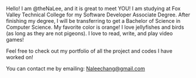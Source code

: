 Hello! I am @theNaLee, and it is great to meet YOU! 
I am studying at Fox Valley Technical College for my Software Developer Associate Degree. After finishing my degree, I will be transferring to get a Bachelor of Science in Computer Science. 
My favorite color is orange! I love jellyfishes and birds (as long as they are not pigeons). I love to read, write, and play video games!

Feel free to check out my portfolio of all the project and codes I have worked on! 

You can contact me by emailing: Naleechang@gmail.com
<!---
theNaLee/theNaLee is a ✨ special ✨ repository because its `README.md` (this file) appears on your GitHub profile.
You can click the Preview link to take a look at your changes.
--->
